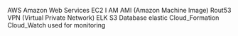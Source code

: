 AWS
Amazon Web Services
EC2
I AM
AMI (Amazon Machine Image)
Rout53
VPN (Virtual Private Network) 
ELK 
S3 Database
elastic 
Cloud_Formation 
Cloud_Watch used for monitoring
